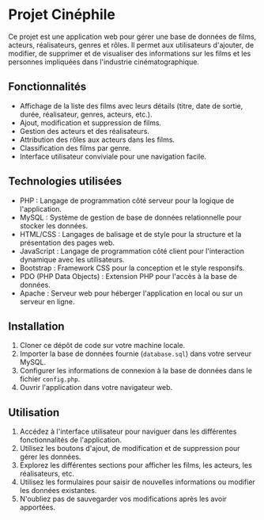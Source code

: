# Projet Cinéphile

Ce projet est une application web pour gérer une base de données de films, acteurs, réalisateurs, genres et rôles. Il permet aux utilisateurs d'ajouter, de modifier, de supprimer et de visualiser des informations sur les films et les personnes impliquées dans l'industrie cinématographique.

## Fonctionnalités

- Affichage de la liste des films avec leurs détails (titre, date de sortie, durée, réalisateur, genres, acteurs, etc.).
- Ajout, modification et suppression de films.
- Gestion des acteurs et des réalisateurs.
- Attribution des rôles aux acteurs dans les films.
- Classification des films par genre.
- Interface utilisateur conviviale pour une navigation facile.

## Technologies utilisées

- PHP : Langage de programmation côté serveur pour la logique de l'application.
- MySQL : Système de gestion de base de données relationnelle pour stocker les données.
- HTML/CSS : Langages de balisage et de style pour la structure et la présentation des pages web.
- JavaScript : Langage de programmation côté client pour l'interaction dynamique avec les utilisateurs.
- Bootstrap : Framework CSS pour la conception et le style responsifs.
- PDO (PHP Data Objects) : Extension PHP pour l'accès à la base de données.
- Apache : Serveur web pour héberger l'application en local ou sur un serveur en ligne.

## Installation

1. Cloner ce dépôt de code sur votre machine locale.
2. Importer la base de données fournie (`database.sql`) dans votre serveur MySQL.
3. Configurer les informations de connexion à la base de données dans le fichier `config.php`.
4. Ouvrir l'application dans votre navigateur web.

## Utilisation

1. Accédez à l'interface utilisateur pour naviguer dans les différentes fonctionnalités de l'application.
2. Utilisez les boutons d'ajout, de modification et de suppression pour gérer les données.
3. Explorez les différentes sections pour afficher les films, les acteurs, les réalisateurs, etc.
4. Utilisez les formulaires pour saisir de nouvelles informations ou modifier les données existantes.
5. N'oubliez pas de sauvegarder vos modifications après les avoir apportées.
